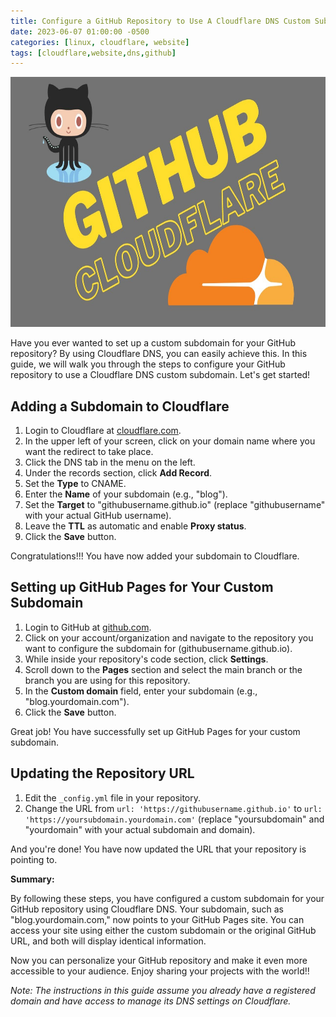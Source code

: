 ```yaml
---
title: Configure a GitHub Repository to Use A Cloudflare DNS Custom Subdomain
date: 2023-06-07 01:00:00 -0500
categories: [linux, cloudflare, website]
tags: [cloudflare,website,dns,github]
---
```



<img src="/assets/img/posts/github_cloudflare_dns/github_cloudflare_dns.jpg" alt="Configure a GitHub Repository to Use A Cloudflare DNS Custom Subdomain" style="height:400px; width:600px;" />


Have you ever wanted to set up a custom subdomain for your GitHub repository? By using Cloudflare DNS, you can easily achieve this. In this guide, we will walk you through the steps to configure your GitHub repository to use a Cloudflare DNS custom subdomain. Let's get started!

## Adding a Subdomain to Cloudflare

1. Login to Cloudflare at [cloudflare.com](https://www.cloudflare.com).
2. In the upper left of your screen, click on your domain name where you want the redirect to take place.
3. Click the DNS tab in the menu on the left.
4. Under the records section, click **Add Record**.
5. Set the **Type** to CNAME.
6. Enter the **Name** of your subdomain (e.g., "blog").
7. Set the **Target** to "githubusername.github.io" (replace "githubusername" with your actual GitHub username).
8. Leave the **TTL** as automatic and enable **Proxy status**.
9. Click the **Save** button.

Congratulations!!! You have now added your subdomain to Cloudflare.

## Setting up GitHub Pages for Your Custom Subdomain

1. Login to GitHub at [github.com](https://github.com).
2. Click on your account/organization and navigate to the repository you want to configure the subdomain for (githubusername.github.io).
3. While inside your repository's code section, click **Settings**.
4. Scroll down to the **Pages** section and select the main branch or the branch you are using for this repository.
5. In the **Custom domain** field, enter your subdomain (e.g., "blog.yourdomain.com").
6. Click the **Save** button.

Great job! You have successfully set up GitHub Pages for your custom subdomain.

## Updating the Repository URL

1. Edit the `_config.yml` file in your repository.
2. Change the URL from `url: 'https://githubusername.github.io'` to `url: 'https://yoursubdomain.yourdomain.com'` (replace "yoursubdomain" and "yourdomain" with your actual subdomain and domain).

And you're done! You have now updated the URL that your repository is pointing to.

**Summary:**

By following these steps, you have configured a custom subdomain for your GitHub repository using Cloudflare DNS. Your subdomain, such as "blog.yourdomain.com," now points to your GitHub Pages site. You can access your site using either the custom subdomain or the original GitHub URL, and both will display identical information.

Now you can personalize your GitHub repository and make it even more accessible to your audience. Enjoy sharing your projects with the world!!

*Note: The instructions in this guide assume you already have a registered domain and have access to manage its DNS settings on Cloudflare.*


